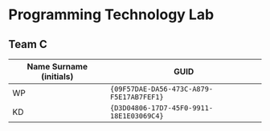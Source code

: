 # Programming Technology Lab

## Team C

| Name Surname (initials) | GUID                                     |
| ----------------------- | ---------------------------------------- |
| WP                      | `{09F57DAE-DA56-473C-A879-F5E17AB7FEF1}` |
| KD                      | `{D3D04806-17D7-45F0-9911-18E1E03069C4}` |
